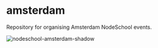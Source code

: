amsterdam
=========

Repository for organising Amsterdam NodeSchool events.

![nodeschool-amsterdam-shadow](https://cloud.githubusercontent.com/assets/1814479/13601933/cf482356-e533-11e5-8959-7c3e78a86212.png)
